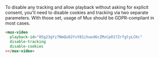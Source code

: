 To disable any tracking and allow playback without asking for explicit consent, you'll need to
disable cookies and tracking via two separate parameters. With those set, usage of Mux should be
GDPR-compliant in most cases.

```html
<mux-video
  playback-id="85g23gYz7NmQu02YsY81ihuod6cZMxCp017ZrfglyLCKc"
  disable-tracking
  disable-cookies
></mux-video>
```
